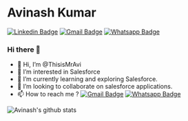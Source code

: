 
# Avinash Kumar
[![Linkedin Badge](https://img.shields.io/badge/-Avinash_Kumar-blue?style=flat-square&logo=Linkedin&logoColor=white&link=https://www.linkedin.com/in/ThisisMrAvi/)](https://www.linkedin.com/in/thisismravi/)
[![Gmail Badge](https://img.shields.io/badge/-Avinash_Kumar-red?style=flat-square&logo=Gmail&logoColor=white&link=mailto:avinash.haina@gmail.com)](mailto:avinash.haina@gmail.com)
[![Whatsapp Badge](https://img.shields.io/badge/-Avinash_Kumar-green?style=flat-square&logo=Whatsapp&logoColor=white&link=https://wa.me/+917991165920)](https://wa.me/+917991165920) 


### Hi there 👋
<!--
**ThisisMrAvi/ThisisMrAvi** is a ✨ _special_ ✨ repository because its `README.md` (this file) appears on your GitHub profile.
-->

- 👋 Hi, I’m @ThisisMrAvi
- 👀 I’m interested in Salesforce
- 🌱 I’m currently learning and exploring Salesforce.
- 💞️ I’m looking to collaborate on salesforce applications.
- 📫 How to reach me ? [![Gmail Badge](https://img.shields.io/badge/-Avinash_Kumar-red?style=flat-square&logo=Gmail&logoColor=white&link=mailto:avinash.haina@gmail.com)](mailto:avinash.haina@gmail.com)  [![Whatsapp Badge](https://img.shields.io/badge/-Avinash_Kumar-green?style=flat-square&logo=Whatsapp&logoColor=white&link=https://wa.me/+917991165920)](https://wa.me/+917991165920) 

![Avinash's github stats](https://github-readme-stats.vercel.app/api?username=ThisisMrAvi&show_icons=true)
